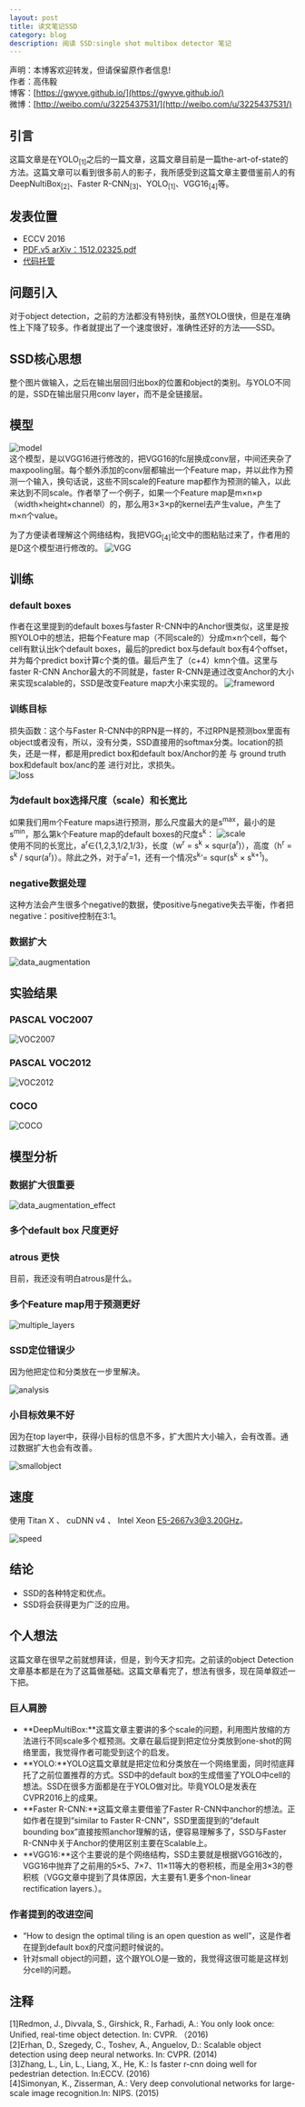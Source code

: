 ```yaml
---
layout: post
title: 读文笔记SSD        
category: blog
description: 阅读 SSD:single shot multibox detector 笔记              
---
```



声明：本博客欢迎转发，但请保留原作者信息!      
作者：高伟毅    
博客：[https://gwyve.github.io/](https://gwyve.github.io/)    
微博：[http://weibo.com/u/3225437531/](http://weibo.com/u/3225437531/)    
  
## 引言    
这篇文章是在YOLO<sub>[1]</sub>之后的一篇文章，这篇文章目前是一篇the-art-of-state的方法。这篇文章可以看到很多前人的影子，我所感受到这篇文章主要借鉴前人的有DeepNultiBox<sub>[2]</sub>、Faster R-CNN<sub>[3]</sub>、YOLO<sub>[1]</sub>、VGG16<sub>[4]</sub>等。        
                                      

## 发表位置  

- ECCV 2016
- [PDF.v5 arXiv：1512.02325.pdf](https://arxiv.org/pdf/1512.02325.pdf)          
- [代码托管](https://github.com/weiliu89/caffe/tree/ssd)                      

   

## 问题引入

对于object detection，之前的方法都没有特别快，虽然YOLO很快，但是在准确性上下降了较多。作者就提出了一个速度很好，准确性还好的方法——SSD。

  

## SSD核心思想   
           
整个图片做输入，之后在输出层回归出box的位置和object的类别。与YOLO不同的是，SSD在输出层只用conv layer，而不是全链接层。     

## 模型    
          
![model](/images/blog/2017-3-1/model.png)                       
这个模型，是以VGG16进行修改的，把VGG16的fc层换成conv层，中间还夹杂了maxpooling层。每个额外添加的conv层都输出一个Feature map，并以此作为预测一个输入，换句话说，这些不同scale的Feature map都作为预测的输入，以此来达到不同scale。作者举了一个例子，如果一个Feature map是m×n×p（width×height×channel）的，那么用3×3×p的kernel去产生value，产生了m×n个value。

为了方便读者理解这个网络结构，我把VGG<sub>[4]</sub>论文中的图粘贴过来了，作者用的是D这个模型进行修改的。
![VGG](/images/blog/2017-3-1/VGG.png)     


## 训练      
                       
### default boxes  
           
作者在这里提到的default boxes与faster R-CNN中的Anchor很类似，这里是按照YOLO中的想法，把每个Feature map（不同scale的）分成m×n个cell，每个cell有默认出k个default boxes，最后的predict box与default box有4个offset，并为每个predict box计算c个类的值。最后产生了（c+4）kmn个值。这里与faster R-CNN Anchor最大的不同就是，faster R-CNN是通过改变Anchor的大小来实现scalable的，SSD是改变Feature map大小来实现的。
![frameword](/images/blog/2017-3-1/framework.png) 

### 训练目标

损失函数：这个与Faster R-CNN中的RPN是一样的，不过RPN是预测box里面有object或者没有，所以，没有分类，SSD直接用的softmax分类。location的损失，还是一样，都是用predict box和default box/Anchor的差 与 ground truth box和default box/anc的差 进行对比，求损失。                        
![loss](/images/blog/2017-3-1/loss.png)                      

### 为default box选择尺度（scale）和长宽比   
                         
如果我们用m个Feature maps进行预测，那么尺度最大的是s<sup>max</sup>，最小的是s<sup>min</sup>，那么第k个Feature map的default boxes的尺度s<sup>k</sup>：
![scale](/images/blog/2017-3-1/scale.png)                        
使用不同的长宽比，a<sup>r</sup>∈{1,2,3,1/2,1/3}，长度（w<sup>r</sup> = s<sup>k</sup> × squr(a<sup>r</sup>)），高度（h<sup>r</sup> = s<sup>k</sup> / squr(a<sup>r</sup>)）。除此之外，对于a<sup>r</sup>=1，还有一个情况s<sup>k</sup>‘= squr(s<sup>k</sup> × s<sup>k+1</sup>)。

### negative数据处理       

这种方法会产生很多个negative的数据，使positive与negative失去平衡，作者把negative：positive控制在3:1。

### 数据扩大      
![data_augmentation](/images/blog/2017-3-1/data_augmentation.png)                                     


## 实验结果                               
              
### PASCAL VOC2007

![VOC2007](/images/blog/2017-3-1/VOC2007.png)                                     

### PASCAL VOC2012

![VOC2012](/images/blog/2017-3-1/VOC2012.png)                                     

### COCO

![COCO](/images/blog/2017-3-1/COCO.png)                                     
             

## 模型分析

### 数据扩大很重要

![data_augmentation_effect](/images/blog/2017-3-1/data_augmentation_effect.png)  

### 多个default box 尺度更好

### atrous 更快

目前，我还没有明白atrous是什么。

### 多个Feature map用于预测更好

![multiple_layers](/images/blog/2017-3-1/multiple_layers.png)  

### SSD定位错误少

因为他把定位和分类放在一步里解决。

![analysis](/images/blog/2017-3-1/analysis.png)

### 小目标效果不好

因为在top layer中，获得小目标的信息不多，扩大图片大小输入，会有改善。通过数据扩大也会有改善。

![smallobject](/images/blog/2017-3-1/smallobject.png)

## 速度

使用 Titan X 、 cuDNN v4 、 Intel Xeon E5-2667v3@3.20GHz。

![speed](/images/blog/2017-3-1/speed.png)




## 结论                            

- SSD的各种特定和优点。
- SSD将会获得更为广泛的应用。       

   

## 个人想法

这篇文章在很早之前就想拜读，但是，到今天才扣完。之前读的object Detection文章基本都是在为了这篇做基础。这篇文章看完了，想法有很多，现在简单叙述一下把。

### 巨人肩膀

- **DeepMultiBox:**这篇文章主要讲的多个scale的问题，利用图片放缩的方法进行不同scale多个框预测。文章在最后提到把定位分类放到one-shot的网络里面，我觉得作者可能受到这个的启发。                                                    
- **YOLO:**YOLO这篇文章就是把定位和分类放在一个网络里面，同时彻底拜托了之前位置推荐的方式。SSD中的default box的生成借鉴了YOLO中cell的想法。SSD在很多方面都是在于YOLO做对比。毕竟YOLO是发表在CVPR2016上的成果。                                                          
- **Faster R-CNN:**这篇文章主要借鉴了Faster R-CNN中anchor的想法。正如作者在提到“similar to Faster R-CNN”，SSD里面提到的“default bounding box”直接按照anchor理解的话，便容易理解多了，SSD与Faster R-CNN中关于Anchor的使用区别主要在Scalable上。                                                
- **VGG16:**这个主要说的是个网络结构，SSD主要就是根据VGG16改的，VGG16中抛弃了之前用的5×5、7×7、11×11等大的卷积核，而是全用3×3的卷积核（VGG文章中提到了具体原因，大主要有1.更多个non-linear rectification layers.）。  

### 作者提到的改进空间              

- “How to design the optimal tiling is an open question as well”，这是作者在提到default box的尺度问题时候说的。                              
- 针对small object的问题，这个跟YOLO是一致的，我觉得这很可能是这样划分cell的问题。


## 注释           
[1]Redmon, J., Divvala, S., Girshick, R., Farhadi, A.: You only look once: Unified, real-time object detection. In: CVPR. （2016)                     
[2]Erhan, D., Szegedy, C., Toshev, A., Anguelov, D.: Scalable object detection using deep neural networks. In: CVPR. (2014)                      
[3]Zhang, L., Lin, L., Liang, X., He, K.: Is faster r-cnn doing well for pedestrian detection. In:ECCV. (2016)                                 
[4]Simonyan, K., Zisserman, A.: Very deep convolutional networks for large-scale image recognition.In: NIPS. (2015)                            